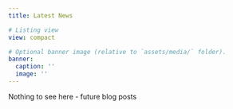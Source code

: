 ```yaml
---
title: Latest News

# Listing view
view: compact

# Optional banner image (relative to `assets/media/` folder).
banner:
  caption: ''
  image: ''
---
```



Nothing to see here - future blog posts 